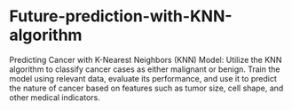 # Future-prediction-with-KNN-algorithm
Predicting Cancer with K-Nearest Neighbors (KNN) Model: Utilize the KNN algorithm to classify cancer cases as either malignant or benign. Train the model using relevant data, evaluate its performance, and use it to predict the nature of cancer based on features such as tumor size, cell shape, and other medical indicators.
